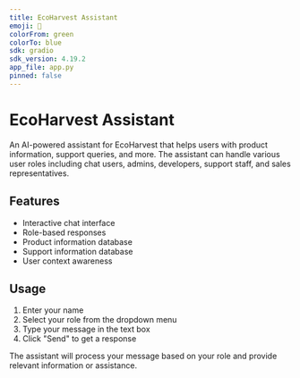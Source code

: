 ```yaml
---
title: EcoHarvest Assistant
emoji: 🌱
colorFrom: green
colorTo: blue
sdk: gradio
sdk_version: 4.19.2
app_file: app.py
pinned: false
---
```


# EcoHarvest Assistant

An AI-powered assistant for EcoHarvest that helps users with product information, support queries, and more. The assistant can handle various user roles including chat users, admins, developers, support staff, and sales representatives.

## Features

- Interactive chat interface
- Role-based responses
- Product information database
- Support information database
- User context awareness

## Usage

1. Enter your name
2. Select your role from the dropdown menu
3. Type your message in the text box
4. Click "Send" to get a response

The assistant will process your message based on your role and provide relevant information or assistance. 